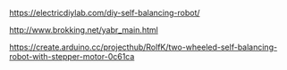 https://electricdiylab.com/diy-self-balancing-robot/

http://www.brokking.net/yabr_main.html

https://create.arduino.cc/projecthub/RolfK/two-wheeled-self-balancing-robot-with-stepper-motor-0c61ca
